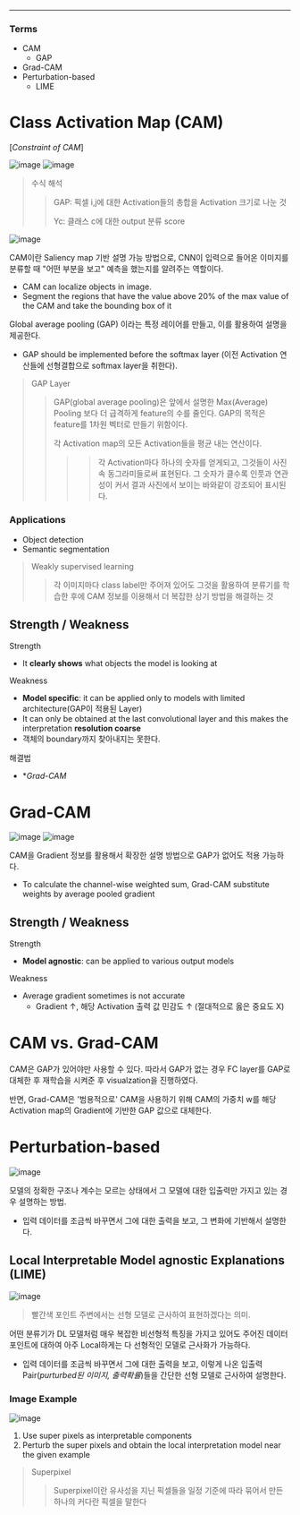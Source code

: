 ****
### Terms
- CAM
  - GAP
- Grad-CAM
- Perturbation-based
  - LIME

# Class Activation Map (CAM)
[*Constraint of CAM*]

![image](https://user-images.githubusercontent.com/39285147/179204300-922e632a-a70e-41aa-8099-b2f5d9dc1c1a.png)
![image](https://user-images.githubusercontent.com/39285147/179204393-4dd5c474-3ee9-4796-8091-6f69c98ae99f.png)

> 수식 해석
>> GAP: 픽셀 i,j에 대한 Activation들의 총합을 Activation 크기로 나눈 것
>>
>> Yc: 클래스 c에 대한 output 분류 score

![image](https://user-images.githubusercontent.com/39285147/179205670-716e1940-0623-476b-9bf6-c93df48584c2.png)

CAM이란 Saliency map 기반 설명 가능 방법으로, CNN이 입력으로 들어온 이미지를 분류할 때 "어떤 부분을 보고" 예측을 했는지를 알려주는 역할이다.
- CAM can localize objects in image.
- Segment the regions that have the value above 20% of the max value of the CAM and take the bounding box of it

Global average pooling (GAP) 이라는 특정 레이어를 만들고, 이를 활용하여 설명을 제공한다.
- GAP should be implemented before the softmax layer (이전 Activation 연산들에 선형결합으로 softmax layer을 취한다).

> GAP Layer
>> GAP(global average pooling)은 앞에서 설명한 Max(Average) Pooling 보다 더 급격하게 feature의 수를 줄인다. GAP의 목적은 feature를 1차원 벡터로 만들기 위함이다.
>> 
>> 각 Activation map의 모든 Activation들을 평균 내는 연산이다.
>> 
>>>> 각 Activation마다 하나의 숫자를 얻게되고, 그것들이 사진 속 동그라미들로써 표현된다. 그 숫자가 클수록 인풋과 연관성이 커서 결과 사진에서 보이는 바와같이 강조되어 표시된다.

### Applications
- Object detection
- Semantic segmentation

> Weakly supervised learning 
>> 각 이미지마다 class label만 주어져 있어도 그것을 활용하여 분류기를 학습한 후에 CAM 정보를 이용해서 더 복잡한 상기 방법을 해결하는 것

## Strength / Weakness
Strength
- It **clearly shows** what objects the model is looking at

Weakness
- **Model specific**: it can be applied only to models with limited architecture(GAP이 적용된 Layer)
- It can only be obtained at the last convolutional layer and this makes the interpretation **resolution coarse**
- 객체의 boundary까지 찾아내지는 못한다.

해결법
- **Grad-CAM*

# Grad-CAM
![image](https://user-images.githubusercontent.com/39285147/179210819-8d0a9573-7079-4fba-af90-13cdfedb0648.png)
![image](https://user-images.githubusercontent.com/39285147/179213811-12a8a5bb-839e-4e55-a98b-9eeb32d87d1a.png)

CAM을 Gradient 정보를 활용해서 확장한 설명 방법으로 GAP가 없어도 적용 가능하다.
- To calculate the channel-wise weighted sum, Grad-CAM substitute weights by average pooled gradient

## Strength / Weakness
Strength
- **Model agnostic**: can be applied to various output models

Weakness
- Average gradient sometimes is not accurate
  - Gradient ↑, 해당 Activation 출력 값 민감도 ↑ (절대적으로 옳은 중요도 X)

# CAM vs. Grad-CAM
CAM은 GAP가 있어야만 사용할 수 있다. 따라서 GAP가 없는 경우 FC layer를 GAP로 대체한 후 재학습을 시켜준 후 visualzation을 진행하였다. 

반면, Grad-CAM은 '범용적으로' CAM을 사용하기 위해 CAM의 가중치 w를 해당 Activation map의 Gradient에 기반한 GAP 값으로 대체한다.

# Perturbation-based
![image](https://user-images.githubusercontent.com/39285147/179214483-7aaba83f-21a5-4693-954a-313753410034.png)

모델의 정확한 구조나 계수는 모르는 상태에서 그 모델에 대한 입출력만 가지고 있는 경우 설명하는 방법.
- 입력 데이터를 조금씩 바꾸면서 그에 대한 출력을 보고, 그 변화에 기반해서 설명한다.

## Local Interpretable Model agnostic Explanations (LIME)
![image](https://user-images.githubusercontent.com/39285147/179215251-db1a6ba2-d9f9-43d9-88e7-8256672213ad.png)

> 빨간색 포인트 주변에서는 선형 모델로 근사하여 표현하겠다는 의미.

어떤 분류기가 DL 모델처럼 매우 복잡한 비선형적 특징을 가지고 있어도 주어진 데이터 포인트에 대하여 아주 Local하게는 다 선형적인 모델로 근사화가 가능하다.
- 입력 데이터를 조금씩 바꾸면서 그에 대한 출력을 보고, 이렇게 나온 입출력 Pair(*purturbed된 이미지, 출력확률*)들을 간단한 선형 모델로 근사하여 설명한다.

### Image Example
![image](https://user-images.githubusercontent.com/39285147/179215409-90e5a86c-b308-47b5-9e4a-7e11f3b74ad1.png)

1. Use super pixels as interpretable components
2. Perturb the super pixels and obtain the local interpretation model near the given example

> Superpixel
>> Superpixel이란 유사성을 지닌 픽셀들을 일정 기준에 따라 묶어서 만든 하나의 커다란 픽셀을 말한다
